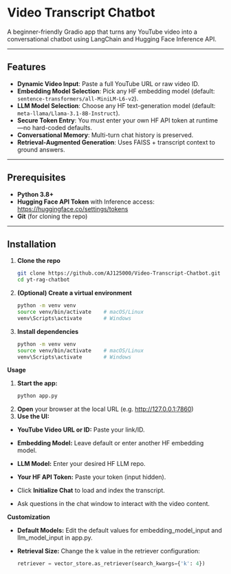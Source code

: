 # Video Transcript Chatbot

A beginner-friendly Gradio app that turns any YouTube video into a conversational chatbot using LangChain and Hugging Face Inference API.

---

## Features

- **Dynamic Video Input**: Paste a full YouTube URL or raw video ID.  
- **Embedding Model Selection**: Pick any HF embedding model (default: `sentence-transformers/all-MiniLM-L6-v2`).  
- **LLM Model Selection**: Choose any HF text-generation model (default: `meta-llama/Llama-3.1-8B-Instruct`).  
- **Secure Token Entry**: You must enter your own HF API token at runtime—no hard-coded defaults.  
- **Conversational Memory**: Multi-turn chat history is preserved.  
- **Retrieval-Augmented Generation**: Uses FAISS + transcript context to ground answers.

---

## Prerequisites

- **Python 3.8+**  
- **Hugging Face API Token** with Inference access:  
  https://huggingface.co/settings/tokens  
- **Git** (for cloning the repo)

---

## Installation

1. **Clone the repo**  
   ```bash
   git clone https://github.com/AJ125000/Video-Transcript-Chatbot.git
   cd yt-rag-chatbot
2. **(Optional) Create a virtual environment**
   ```bash
   python -m venv venv
   source venv/bin/activate    # macOS/Linux
   venv\Scripts\activate       # Windows
3. **Install dependencies**
   ```bash
   python -m venv venv
   source venv/bin/activate    # macOS/Linux
   venv\Scripts\activate       # Windows

**Usage**
1. **Start the app:**
   ```bash
   python app.py
2. **Open** your browser at the local URL (e.g. http://127.0.0.1:7860)
3. **Use the UI:**

- **YouTube Video URL or ID:** Paste your link/ID.

- **Embedding Model:** Leave default or enter another HF embedding model.

- **LLM Model:** Enter your desired HF LLM repo.

- **Your HF API Token:** Paste your token (input hidden).

- Click **Initialize Chat** to load and index the transcript.

- Ask questions in the chat window to interact with the video content.

  
**Customization**

- **Default Models:** Edit the default values for embedding_model_input and llm_model_input in app.py.

- **Retrieval Size:** Change the k value in the retriever configuration:
  ```python
  retriever = vector_store.as_retriever(search_kwargs={'k': 4})
 


   
